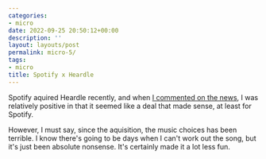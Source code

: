 ```yaml
---
categories:
- micro
date: 2022-09-25 20:50:12+00:00
description: ''
layout: layouts/post
permalink: micro-5/
tags:
- micro
title: Spotify x Heardle
---
```


Spotify aquired Heardle recently, and when [I commented on the news](https://chrishannah.me/spotify-buys-heardle/), I was relatively positive in that it seemed like a deal that made sense, at least for Spotify.

However, I must say, since the aquisition, the music choices has been terrible. I know there's going to be days when I can't work out the song, but it's just been absolute nonsense. It's certainly made it a lot less fun.
